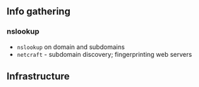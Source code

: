 ## Info gathering
### nslookup
* `nslookup` on domain and subdomains
* `netcraft` - subdomain discovery; fingerprinting web servers

## Infrastructure
